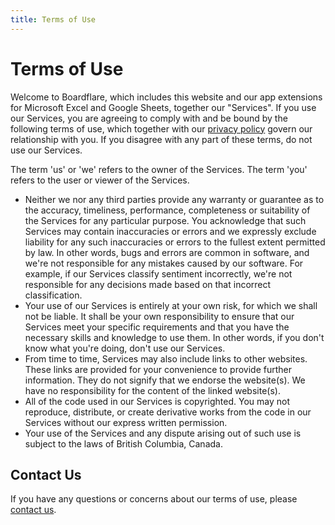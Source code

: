 ```yaml
---
title: Terms of Use
---
```


# Terms of Use

Welcome to Boardflare, which includes this website and our app extensions for Microsoft Excel and Google Sheets, together our "Services". If you use our Services, you are agreeing to comply with and be bound by the following terms of use, which together with our [privacy policy](/company/privacy) govern our relationship with you. If you disagree with any part of these terms, do not use our Services.

The term 'us' or 'we' refers to the owner of the Services. The term 'you' refers to the user or viewer of the Services.

- Neither we nor any third parties provide any warranty or guarantee as to the accuracy, timeliness, performance, completeness or suitability of the Services for any particular purpose. You acknowledge that such Services may contain inaccuracies or errors and we expressly exclude liability for any such inaccuracies or errors to the fullest extent permitted by law.  In other words, bugs and errors are common in software, and we're not responsible for any mistakes caused by our software.  For example, if our Services classify sentiment incorrectly, we're not responsible for any decisions made based on that incorrect classification.
- Your use of our Services is entirely at your own risk, for which we shall not be liable. It shall be your own responsibility to ensure that our Services meet your specific requirements and that you have the necessary skills and knowledge to use them. In other words, if you don't know what you're doing, don't use our Services.
- From time to time, Services may also include links to other websites. These links are provided for your convenience to provide further information. They do not signify that we endorse the website(s). We have no responsibility for the content of the linked website(s).
- All of the code used in our Services is copyrighted. You may not reproduce, distribute, or create derivative works from the code in our Services without our express written permission.
- Your use of the Services and any dispute arising out of such use is subject to the laws of British Columbia, Canada.

## Contact Us

If you have any questions or concerns about our terms of use, please [contact us](/company/support).